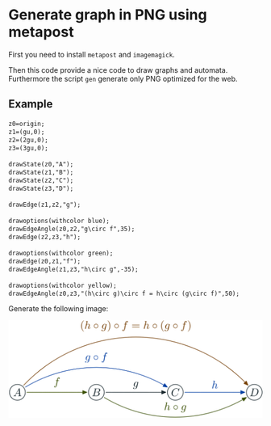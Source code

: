 # Generate graph in PNG using metapost

First you need to install `metapost` and `imagemagick`.

Then this code provide a nice code to draw graphs and automata.
Furthermore the script `gen` generate only PNG optimized for the web.

## Example

~~~
z0=origin;
z1=(gu,0);
z2=(2gu,0);
z3=(3gu,0);

drawState(z0,"A");
drawState(z1,"B");
drawState(z2,"C");
drawState(z3,"D");

drawEdge(z1,z2,"g");

drawoptions(withcolor blue);
drawEdgeAngle(z0,z2,"g\circ f",35);
drawEdge(z2,z3,"h");

drawoptions(withcolor green);
drawEdge(z0,z1,"f");
drawEdgeAngle(z1,z3,"h\circ g",-35);

drawoptions(withcolor yellow);
drawEdgeAngle(z0,z3,"(h\circ g)\circ f = h\circ (g\circ f)",50);
~~~

Generate the following image:

<img src="./associativecomposition.png" alt="Composition is associative"><br/>


